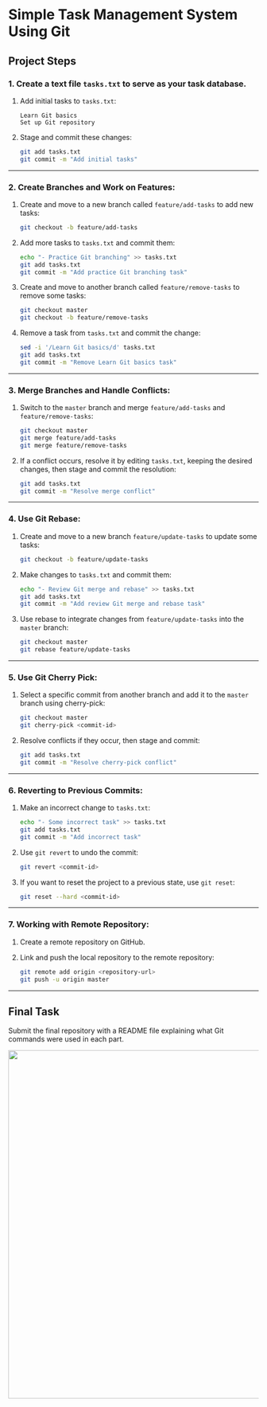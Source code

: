 # Simple Task Management System Using Git

## Project Steps

### 1. Create a text file `tasks.txt` to serve as your task database.
1. Add initial tasks to `tasks.txt`:
    ```text
    Learn Git basics
    Set up Git repository
    ```

2. Stage and commit these changes:
    ```bash
    git add tasks.txt
    git commit -m "Add initial tasks"
    ```

---

### 2. Create Branches and Work on Features:
1. Create and move to a new branch called `feature/add-tasks` to add new tasks:
    ```bash
    git checkout -b feature/add-tasks
    ```

2. Add more tasks to `tasks.txt` and commit them:
    ```bash
    echo "- Practice Git branching" >> tasks.txt
    git add tasks.txt
    git commit -m "Add practice Git branching task"
    ```

3. Create and move to another branch called `feature/remove-tasks` to remove some tasks:
    ```bash
    git checkout master
    git checkout -b feature/remove-tasks
    ```

4. Remove a task from `tasks.txt` and commit the change:
    ```bash
    sed -i '/Learn Git basics/d' tasks.txt
    git add tasks.txt
    git commit -m "Remove Learn Git basics task"
    ```

---

### 3. Merge Branches and Handle Conflicts:
1. Switch to the `master` branch and merge `feature/add-tasks` and `feature/remove-tasks`:
    ```bash
    git checkout master
    git merge feature/add-tasks
    git merge feature/remove-tasks
    ```

2. If a conflict occurs, resolve it by editing `tasks.txt`, keeping the desired changes, then stage and commit the resolution:
    ```bash
    git add tasks.txt
    git commit -m "Resolve merge conflict"
    ```

---

### 4. Use Git Rebase:
1. Create and move to a new branch `feature/update-tasks` to update some tasks:
    ```bash
    git checkout -b feature/update-tasks
    ```

2. Make changes to `tasks.txt` and commit them:
    ```bash
    echo "- Review Git merge and rebase" >> tasks.txt
    git add tasks.txt
    git commit -m "Add review Git merge and rebase task"
    ```

3. Use rebase to integrate changes from `feature/update-tasks` into the `master` branch:
    ```bash
    git checkout master
    git rebase feature/update-tasks
    ```

---

### 5. Use Git Cherry Pick:
1. Select a specific commit from another branch and add it to the `master` branch using cherry-pick:
    ```bash
    git checkout master
    git cherry-pick <commit-id>
    ```

2. Resolve conflicts if they occur, then stage and commit:
    ```bash
    git add tasks.txt
    git commit -m "Resolve cherry-pick conflict"
    ```

---

### 6. Reverting to Previous Commits:
1. Make an incorrect change to `tasks.txt`:
    ```bash
    echo "- Some incorrect task" >> tasks.txt
    git add tasks.txt
    git commit -m "Add incorrect task"
    ```

2. Use `git revert` to undo the commit:
    ```bash
    git revert <commit-id>
    ```

3. If you want to reset the project to a previous state, use `git reset`:
    ```bash
    git reset --hard <commit-id>
    ```

---

### 7. Working with Remote Repository:
1. Create a remote repository on GitHub.

2. Link and push the local repository to the remote repository:
    ```bash
    git remote add origin <repository-url>
    git push -u origin master
    ```

---

## Final Task
Submit the final repository with a README file explaining what Git commands were used in each part.

<img src="https://drive.google.com/uc?export=view&id=1Q0IYBa-tLbzjk-KekEeCSTFqXxB9EBmN" width="700" />

